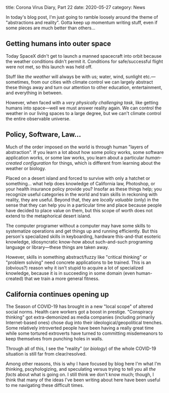 title: Corona Virus Diary, Part 22
date: 2020-05-27
category: News

In today's blog post, I'm just going to ramble loosely around the
theme of "abstractions and reality". Gotta keep up momentum writing
stuff, even if some pieces are much better than others...

Getting humans into outer space
-------------------------------

Today SpaceX didn't get to launch a manned spacecraft into orbit
because the weather conditions didn't permit it. Conditions for
safe/successful flight were not met, so this launch was held off.

Stuff like *the weather* will always be with us; water, wind, sunlight
etc.&mdash;sometimes, from our cities with climate control we can
largely abstract these things away and turn our attention to other
education, entertainment, and everything in between.

However, when faced with a *very physically challenging task*, like
getting humans into space&mdash;well we must answer reality again. We
can control the weather in our living spaces to a large degree, but
we can't climate control the entire observable universe.

Policy, Software, Law...
------------------------

Much of the order imposed on the world is through human "layers of
abstraction". If you learn a lot about how some policy works, some
software application works, or some law works, you learn about a
particular *human-created configuration* for things, which is
different from learning about the weather or biology.

Placed on a desert island and forced to survive with only a hatchet or
something... what help does knowledge of California law, Photoshop, or
your health insurance policy provide you? Insofar as these things
help; you recognize useful categories in the world and train skills in
reckoning with reality, they are useful. Beyond that, they are
*locally valuable* (only) in the sense that they can help you in a
particular time and place because people have decided to place value
on them, but this scope of worth does not extend to the metaphorical
desert island.

The computer programer without a computer may have some skills to
systematize operations and get things up and running efficiently. But
this person's specialized skills in keyboarding, hardware
this-and-that esoteric knowledge, idiosyncratic know-how about
such-and-such programing language or library&mdash;these things are
taken away.

However, skills in something abstract/fuzzy like "critical thinking"
or "problem solving" need concrete applications to be trained. This is
an (obvious?) reason why it isn't stupid to acquire a lot of
specialized knowledge, because it is in succeeding in some domain
(even human-created) that we train a more general fitness. 

California continues opening up
-------------------------------

The Season of COVID-19 has brought in a new "local scope" of altered
social norms. Health care workers got a boost in prestige. "Conspiracy
thinking" got extra-demonized as media companies (including primarily
Internet-based ones) chose dug into their ideological/geopolitical
trenches. Some relatively introverted people have been having a really
great time while some tortured extroverts have turned to committing
misdemeanors to keep themselves from punching holes in walls. 

Through all of this, I see the "reality" (or *biology*) of the whole
COVID-19 situation is still far from clear/resolved.

Among other reasons, this is why I have focused by blog here I'm what
I'm thinking, pscyhologizing, and speculating versus trying to tell
you all *the facts* about what is going on. I still think we don't
know much; though, I think that many of the ideas I've been writing
about here have been useful to me navigating these difficult times.

